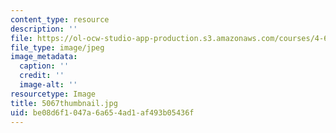 ```yaml
---
content_type: resource
description: ''
file: https://ol-ocw-studio-app-production.s3.amazonaws.com/courses/4-614-religious-architecture-and-islamic-cultures-fall-2002/be08d6f1047a6a654ad1af493b05436f_5067thumbnail.jpg
file_type: image/jpeg
image_metadata:
  caption: ''
  credit: ''
  image-alt: ''
resourcetype: Image
title: 5067thumbnail.jpg
uid: be08d6f1-047a-6a65-4ad1-af493b05436f
---
```

